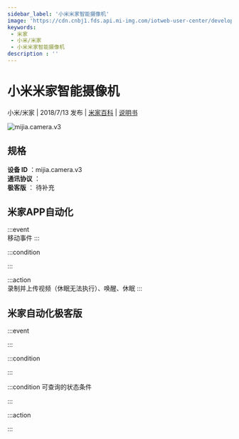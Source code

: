 ```yaml
---
sidebar_label: '小米米家智能摄像机'
image: 'https://cdn.cnbj1.fds.api.mi-img.com/iotweb-user-center/developer_1679130061940KoVOSxza.png?GalaxyAccessKeyId=AKVGLQWBOVIRQ3XLEW&Expires=9223372036854775807&Signature=Aa2ugEab62wMXYfdBLsvflVUN/8='
keywords: 
 - 米家
 - 小米/米家
 - 小米米家智能摄像机
description : ''
---
```

# 小米米家智能摄像机

小米/米家 | 2018/7/13 发布 | [米家百科](https://home.mi.com/webapp/content/baike/product/index.html?model=mijia.camera.v3) | [说明书](https://home.mi.com/views/introduction.html?model=mijia.camera.v3&region=cn)

![mijia.camera.v3](https://cdn.cnbj1.fds.api.mi-img.com/iotweb-user-center/developer_1679130061940KoVOSxza.png?GalaxyAccessKeyId=AKVGLQWBOVIRQ3XLEW&Expires=9223372036854775807&Signature=Aa2ugEab62wMXYfdBLsvflVUN/8=)

## 规格  
> 
**设备 ID** ：mijia.camera.v3  
**通讯协议** ：  
**极客版**  ： 待补充 


## 米家APP自动化  

:::event  
移动事件
:::

:::condition  

:::

:::action   
录制并上传视频（休眠无法执行）、唤醒、休眠
:::

## 米家自动化极客版  

:::event  

:::

:::condition  

:::

:::condition 可查询的状态条件  

:::

:::action  

:::

        
